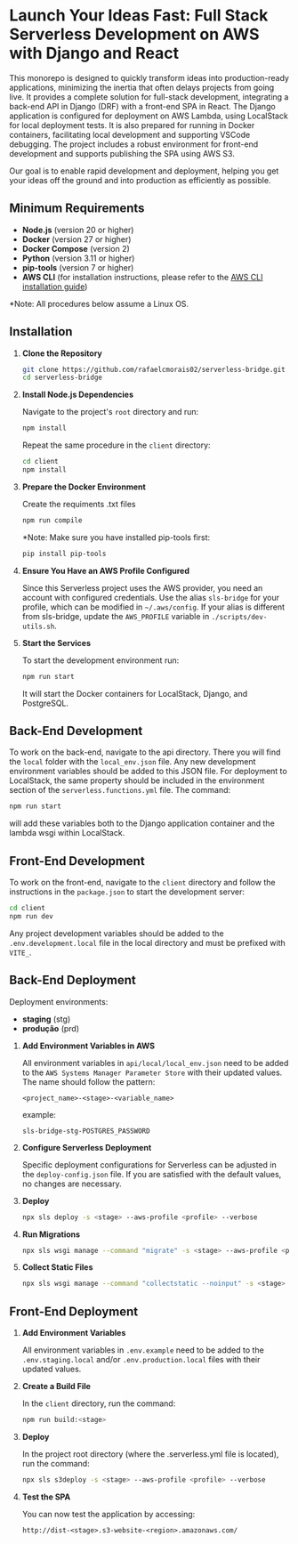 # Launch Your Ideas Fast: Full Stack Serverless Development on AWS with Django and React

This monorepo is designed to quickly transform ideas into production-ready applications, minimizing the inertia that often delays projects from going live. It provides a complete solution for full-stack development, integrating a back-end API in Django (DRF) with a front-end SPA in React. The Django application is configured for deployment on AWS Lambda, using LocalStack for local deployment tests. It is also prepared for running in Docker containers, facilitating local development and supporting VSCode debugging. The project includes a robust environment for front-end development and supports publishing the SPA using AWS S3.

Our goal is to enable rapid development and deployment, helping you get your ideas off the ground and into production as efficiently as possible.

## Minimum Requirements

- **Node.js** (version 20 or higher)
- **Docker** (version 27 or higher)
- **Docker Compose** (version 2)
- **Python** (version 3.11 or higher)
- **pip-tools** (version 7 or higher)
- **AWS CLI** (for installation instructions, please refer to the [AWS CLI installation guide](https://docs.aws.amazon.com/cli/v1/userguide/install-linux.html))

\*Note: All procedures below assume a Linux OS.

## Installation

1. **Clone the Repository**

   ```bash
   git clone https://github.com/rafaelcmorais02/serverless-bridge.git
   cd serverless-bridge
   ```

2. **Install Node.js Dependencies**

   Navigate to the project's `root` directory and run:

   ```bash
   npm install
   ```

   Repeat the same procedure in the `client` directory:

   ```bash
   cd client
   npm install
   ```

3. **Prepare the Docker Environment**

   Create the requiments .txt files

   ```bash
   npm run compile
   ```

   \*Note: Make sure you have installed pip-tools first:

   ```bash
   pip install pip-tools
   ```

4. **Ensure You Have an AWS Profile Configured**

   Since this Serverless project uses the AWS provider, you need an account with configured credentials. Use the alias `sls-bridge` for your profile, which can be modified in `~/.aws/config`. If your alias is different from sls-bridge, update the `AWS_PROFILE` variable in `./scripts/dev-utils.sh`.

5. **Start the Services**

   To start the development environment run:

   ```bash
   npm run start
   ```

   It will start the Docker containers for LocalStack, Django, and PostgreSQL.

## Back-End Development

To work on the back-end, navigate to the api directory. There you will find the `local` folder with the `local_env.json` file. Any new development environment variables should be added to this JSON file. For deployment to LocalStack, the same property should be included in the environment section of the `serverless.functions.yml` file. The command:

```bash
npm run start
```

will add these variables both to the Django application container and the lambda wsgi within LocalStack.

## Front-End Development

To work on the front-end, navigate to the `client` directory and follow the instructions in the `package.json` to start the development server:

```bash
cd client
npm run dev
```

Any project development variables should be added to the `.env.development.local` file in the local directory and must be prefixed with `VITE_`.

## Back-End Deployment

Deployment environments:

- **staging** (stg)
- **produção** (prd)

1.  **Add Environment Variables in AWS**

    All environment variables in `api/local/local_env.json` need to be added to the `AWS Systems Manager Parameter Store` with their updated values. The name should follow the pattern:

    ```
    <project_name>-<stage>-<variable_name>
    ```

    example:

    ```
    sls-bridge-stg-POSTGRES_PASSWORD
    ```

2.  **Configure Serverless Deployment**

    Specific deployment configurations for Serverless can be adjusted in the `deploy-config.json` file. If you are satisfied with the default values, no changes are necessary.

3.  **Deploy**

    ```bash
    npx sls deploy -s <stage> --aws-profile <profile> --verbose
    ```

4.  **Run Migrations**

    ```bash
    npx sls wsgi manage --command "migrate" -s <stage> --aws-profile <profile> --verbose
    ```

5.  **Collect Static Files**

    ```bash
    npx sls wsgi manage --command "collectstatic --noinput" -s <stage> --aws-profile <profile> --verbose
    ```

## Front-End Deployment

1.  **Add Environment Variables**

    All environment variables in `.env.example` need to be added to the `.env.staging.local` and/or `.env.production.local` files with their updated values.

2.  **Create a Build File**

    In the `client` directory, run the command:

    ```bash
    npm run build:<stage>
    ```

3.  **Deploy**

    In the project root directory (where the .serverless.yml file is located), run the command:

    ```bash
    npx sls s3deploy -s <stage> --aws-profile <profile> --verbose
    ```

4.  **Test the SPA**

    You can now test the application by accessing:

    ```
    http://dist-<stage>.s3-website-<region>.amazonaws.com/
    ```
